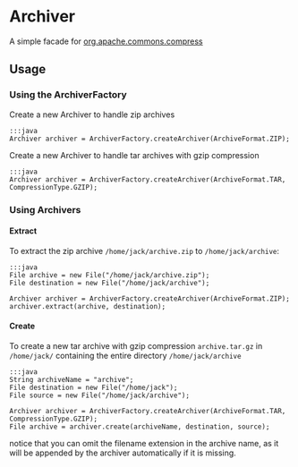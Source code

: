 Archiver
========
A simple facade for [org.apache.commons.compress]

  [org.apache.commons.compress]: http://commons.apache.org/proper/commons-compress/

Usage
-----
### Using the ArchiverFactory
Create a new Archiver to handle zip archives

    :::java
    Archiver archiver = ArchiverFactory.createArchiver(ArchiveFormat.ZIP);


Create a new Archiver to handle tar archives with gzip compression

    :::java
    Archiver archiver = ArchiverFactory.createArchiver(ArchiveFormat.TAR, CompressionType.GZIP);

### Using Archivers
#### Extract
To extract the zip archive `/home/jack/archive.zip` to `/home/jack/archive`:

    :::java
    File archive = new File("/home/jack/archive.zip");
    File destination = new File("/home/jack/archive");
    
    Archiver archiver = ArchiverFactory.createArchiver(ArchiveFormat.ZIP);
    archiver.extract(archive, destination);

#### Create
To create a new tar archive with gzip compression `archive.tar.gz` in `/home/jack/` containing the entire directory `/home/jack/archive`

    :::java
    String archiveName = "archive";
    File destination = new File("/home/jack");
    File source = new File("/home/jack/archive");
    
    Archiver archiver = ArchiverFactory.createArchiver(ArchiveFormat.TAR, CompressionType.GZIP);
    File archive = archiver.create(archiveName, destination, source);

notice that you can omit the filename extension in the archive name, as it will be appended by the archiver automatically if it is missing.